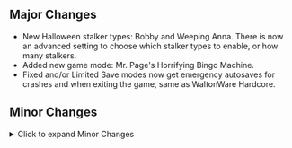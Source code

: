 ## Major Changes

- New Halloween stalker types: Bobby and Weeping Anna. There is now an advanced setting to choose which stalker types to enable, or how many stalkers.
- Added new game mode: Mr. Page's Horrifying Bingo Machine.
- Fixed and/or Limited Save modes now get emergency autosaves for crashes and when exiting the game, same as WaltonWare Hardcore.

## Minor Changes

<details>
<summary>Click to expand Minor Changes</summary>

- Adjusted the rotation of several goal randomization locations
  - The Terrorist Commander on Liberty Island now looks out over the North Dock when he's on the base of the statue
  - The location near the water valves in Brooklyn Bridge Station now looks towards the steam vents instead of looking at the wall
  - The location on the East side of the Rooks' territory in Brooklyn Bridge Station now looks into the hall area, instead of towards the fence
  - The location in Manderley's bathroom in mission 5 now looks towards the door instead of the wall
  - The location in the UNATCO HQ West office in mission 5 now looks vaguely towards the center of the room, instead of being perfectly parallel with the wall
- Adjusted the location of the character in the North-West corner of Brooklyn Bridge station slightly so that they won't end up inside a box when containers get shuffled sometimes
- Mr. H now causes less chaos in UNATCO, Tong's base, and the Vandenberg computer room (where you meet Gary)
- Tweaked seeding of Mr. H spawn locations
- Slightly reduced number of zombies in graveyard in Halloween modes
- Slightly reduced the number of Jack-o-Lanterns when they are enabled
- Crash saves are now hidden from the load game menu, because they were confusing to see
- Crash saves and autosaves no longer overwrite each other
- In Fixed Save modes, the Vandenberg gas station now gets an ATM
- The WaltonWare countdown at the end of a loop now makes a crash save
- Removed config options from password detection and prevention logic
- Blocked password from being detected in Jacob's Shadow: Chapter 20, as well as the MJ12 Compromised Individuals list
- Trashcans no longer drop contents when carrying across map transitions
- Some more mutual exclusions for bingo goals
- Fixed max health bug in Vanilla? Madder.
- Lyla (An LDDP character in the mission 4 bar) now uses the correct female damage and death sounds, instead of dying like a man
- Added a large crate to Oceanlab UC to buff the upper vents route
- Fixed quick aug upgrade menu when you have 10 augs that can be upgraded
- Lenny, the junkie with a LAM in Brooklyn Bridge Station, will now talk to you again if you didn't have room the first time you tried to trade with him
- Slightly reduced spawn rate of rubber batons in limited loadouts
- Paul has slightly more health and better accuracy in M04
- Dr. Mehdi Kit (the bum in the abandoned bunker in the Paris Catacombs who sells medkits and darts) will no longer sell you infinite darts

</details>

